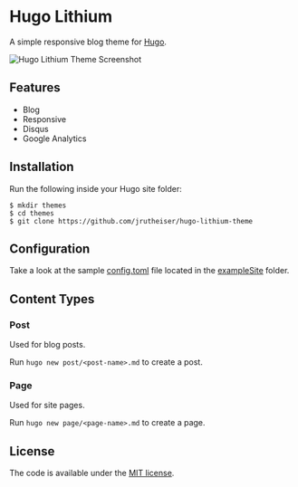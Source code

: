 # Hugo Lithium

A simple responsive blog theme for [Hugo](https://gohugo.io/).

![Hugo Lithium Theme Screenshot](https://raw.githubusercontent.com/jrutheiser/hugo-lithium-theme/master/images/screenshot.png)

## Features

- Blog
- Responsive
- Disqus
- Google Analytics

## Installation

Run the following inside your Hugo site folder:

```
$ mkdir themes
$ cd themes
$ git clone https://github.com/jrutheiser/hugo-lithium-theme
```

## Configuration

Take a look at the sample [config.toml](https://github.com/jrutheiser/hugo-lithium-theme/blob/master/exampleSite/config.toml)
file located in the [exampleSite](https://github.com/jrutheiser/hugo-lithium-theme/blob/master/exampleSite) folder.

## Content Types

### Post

Used for blog posts.

Run `hugo new post/<post-name>.md` to create a post.

### Page

Used for site pages.

Run `hugo new page/<page-name>.md` to create a page.

## License

The code is available under the [MIT license](https://github.com/jrutheiser/hugo-lithium-theme/blob/master/LICENSE.md).

